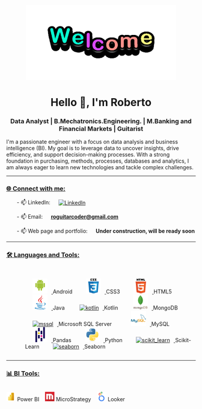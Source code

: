 <p align="center" style="margin-bottom: 0;">
  <img src="https://github.com/RobGSmx/RobGSmx/blob/main/IMG/Welcomegif.gif?raw=true" alt="Welcome GIF" width="400px" height="200px" style="margin-bottom: -0px;">
</p> 

<h1 align="center">Hello 👋, I'm Roberto</h1> <h3 align="center">Data Analyst | B.Mechatronics.Engineering. | M.Banking and Financial Markets | Guitarist</h3> <p align="left"> I'm a passionate engineer with a focus on data analysis and business intelligence (BI). My goal is to leverage data to uncover insights, drive efficiency, and support decision-making processes. With a strong foundation in purchasing, methods, processes, databases and analytics, I am always eager to learn new technologies and tackle complex challenges. </p>

--------------------------------------------------------------------------------------------------
<ins>
<h3 align="left">🌐 Connect with me:</h3>
</ins>

&emsp;&emsp;- 📫 LinkedIn: &emsp;
  <a href="https://www.linkedin.com/in/roberto-garcia-santin/" target="blank">
    <img align="center" src="https://raw.githubusercontent.com/rahuldkjain/github-profile-readme-generator/master/src/images/icons/Social/linked-in-alt.svg" alt="LinkedIn" height="20" width="20" />
  </a>

&emsp;&emsp;- 📫 Email: &emsp; **roguitarcoder@gmail.com**

&emsp;&emsp;- 📫 Web page and portfolio: &emsp; **Under construction, will be ready soon**

--------------------------------------------------------------------------------------------------
<ins>
<h3 align="left">🛠️ Languages and Tools:</h3>
</ins>
<br>
<div style="padding-left: 40px; margin-left: 10px;">
  <p align="left" style="display: inline-block;"> 
    <a href="https://developer.android.com" target="_blank" rel="noreferrer"> 
      <img src="https://raw.githubusercontent.com/devicons/devicon/master/icons/android/android-original-wordmark.svg" alt="android" width="40" height="40" style="margin-left: 20px; margin-right: 10px;" /> 
    </a> Android   
    <a href="https://www.w3schools.com/css/" target="_blank" rel="noreferrer"> 
      <img src="https://raw.githubusercontent.com/devicons/devicon/master/icons/css3/css3-original-wordmark.svg" alt="css3" width="40" height="40" style="margin-left: 20px; margin-right: 10px;" /> 
    </a> CSS3   
    <a href="https://www.w3.org/html/" target="_blank" rel="noreferrer"> 
      <img src="https://raw.githubusercontent.com/devicons/devicon/master/icons/html5/html5-original-wordmark.svg" alt="html5" width="40" height="40" style="margin-left: 20px; margin-right: 10px;" /> 
    </a> HTML5   
    <a href="https://www.java.com" target="_blank" rel="noreferrer"> 
      <img src="https://raw.githubusercontent.com/devicons/devicon/master/icons/java/java-original.svg" alt="java" width="40" height="40" style="margin-left: 20px; margin-right: 10px;" /> 
    </a> Java   &nbsp; 
    <a href="https://kotlinlang.org" target="_blank" rel="noreferrer"> 
      <img src="https://www.vectorlogo.zone/logos/kotlinlang/kotlinlang-icon.svg" alt="kotlin" width="40" height="40" style="margin-left: 20px; margin-right: 10px;" /> 
    </a> Kotlin   &nbsp;
    <a href="https://www.mongodb.com/" target="_blank" rel="noreferrer"> 
      <img src="https://raw.githubusercontent.com/devicons/devicon/master/icons/mongodb/mongodb-original-wordmark.svg" alt="mongodb" width="40" height="40" style="margin-left: 20px; margin-right: 10px;" /> 
    </a> MongoDB   
    <a href="https://www.microsoft.com/en-us/sql-server" target="_blank" rel="noreferrer"> 
      <img src="https://www.svgrepo.com/show/303229/microsoft-sql-server-logo.svg" alt="mssql" width="40" height="40" style="margin-left: 20px; margin-right: 10px;" /> 
    </a> Microsoft SQL Server  &nbsp; &nbsp; &nbsp;
    <a href="https://www.mysql.com/" target="_blank" rel="noreferrer"> 
      <img src="https://raw.githubusercontent.com/devicons/devicon/master/icons/mysql/mysql-original-wordmark.svg" alt="mysql" width="40" height="40" style="margin-left: 20px; margin-right: 10px;" /> 
    </a> MySQL   
    <a href="https://pandas.pydata.org/" target="_blank" rel="noreferrer"> 
      <img src="https://raw.githubusercontent.com/devicons/devicon/2ae2a900d2f041da66e950e4d48052658d850630/icons/pandas/pandas-original.svg" alt="pandas" width="40" height="40" style="margin-left: 20px; margin-right: 10px;" /> 
    </a> Pandas   
    <a href="https://www.python.org" target="_blank" rel="noreferrer"> 
      <img src="https://raw.githubusercontent.com/devicons/devicon/master/icons/python/python-original.svg" alt="python" width="40" height="40" style="margin-left: 20px; margin-right: 10px;" /> 
    </a> Python   
    <a href="https://scikit-learn.org/" target="_blank" rel="noreferrer"> 
      <img src="https://upload.wikimedia.org/wikipedia/commons/0/05/Scikit_learn_logo_small.svg" alt="scikit_learn" width="40" height="40" style="margin-left: 20px; margin-right: 10px;" /> 
    </a> Scikit-Learn   
    <a href="https://seaborn.pydata.org/" target="_blank" rel="noreferrer"> 
      <img src="https://seaborn.pydata.org/_images/logo-mark-lightbg.svg" alt="seaborn" width="40" height="40" style="margin-left: 20px; margin-right: 10px;" /> 
    </a> Seaborn
  </p>
</div>

--------------------------------------------------------------------------------------------------
<ins>
  <h3 align="left"> <b><u>📊 BI Tools:</u></b></h3>
</ins>

<br>
<a href="https://github.com/RobGSmx/RobGSmx/blob/main/IMG/powerbiicon.png"><img src="https://github.com/RobGSmx/RobGSmx/blob/main/IMG/powerbiicon.png" height="25"/></a> Power BI   
<a href="https://github.com/RobGSmx/RobGSmx/blob/main/IMG/microicon.png"><img src="https://github.com/RobGSmx/RobGSmx/blob/main/IMG/microicon.png" height="25"/></a> MicroStrategy   
<a href="https://github.com/RobGSmx/RobGSmx/blob/main/IMG/looker-icon.svg"><img src="https://github.com/RobGSmx/RobGSmx/blob/main/IMG/looker-icon.svg" height="25"/></a> Looker


